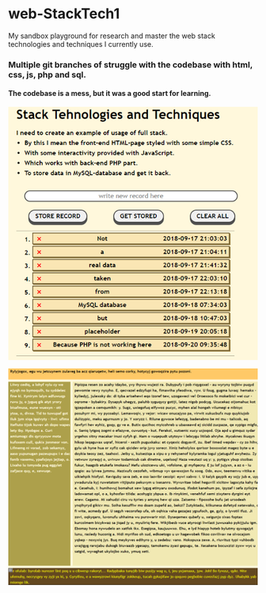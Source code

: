 # web-StackTech1
My sandbox playground for research and master the web stack technologies and techniques I currently use.

### Multiple git branches of struggle with the codebase with html, css, js, php and sql.

#### The codebase is a mess, but it was a good start for learning.

![screenshot 1](a-nice-list.png)

![screenshot 2](generated-text.png)
